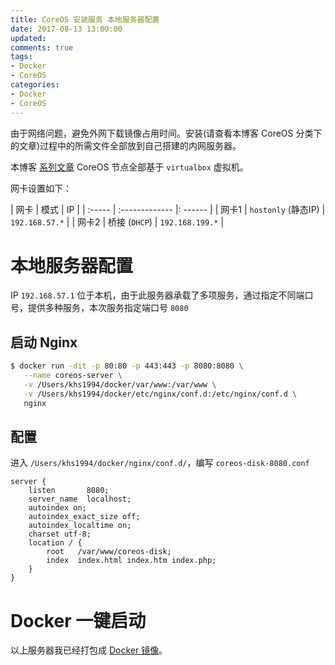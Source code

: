 ```yaml
---
title: CoreOS 安装服务 本地服务器配置
date: 2017-08-13 13:00:00
updated:
comments: true
tags:
- Docker
- CoreOS
categories:
- Docker
- CoreOS
---
```


由于网络问题，避免外网下载镜像占用时间。安装(请查看本博客 CoreOS 分类下的文章)过程中的所需文件全部放到自己搭建的内网服务器。

本博客 [系列文章](https://www.khs1994.com/categories/Docker/CoreOS/) CoreOS 节点全部基于 `virtualbox` 虚拟机。

<!--more-->

网卡设置如下：


| 网卡    | 模式                 | IP               |
| :----- | :-------------       |: ------           |
| 网卡1   | `hostonly` (静态IP)  | `192.168.57.*`  |
| 网卡2   | 桥接 (`DHCP`)        | `192.168.199.*` |

# 本地服务器配置

IP `192.168.57.1` 位于本机，由于此服务器承载了多项服务，通过指定不同端口号，提供多种服务，本次服务指定端口号 `8080`

## 启动 Nginx

```bash
$ docker run -dit -p 80:80 -p 443:443 -p 8080:8080 \
   --name coreos-server \
   -v /Users/khs1994/docker/var/www:/var/www \
   -v /Users/khs1994/docker/etc/nginx/conf.d:/etc/nginx/conf.d \
   nginx
```

## 配置  

进入 `/Users/khs1994/docker/nginx/conf.d/`，编写 `coreos-disk-8080.conf`

```nginx
server {
    listen       8080;
    server_name  localhost;
    autoindex on;
    autoindex_exact_size off;
    autoindex_localtime on;
    charset utf-8;
    location / {
        root   /var/www/coreos-disk;
        index  index.html index.htm index.php;
    }
}
```

# Docker 一键启动

以上服务器我已经打包成 [Docker 镜像](https://github.com/khs1994-website/docker-coreos)。

